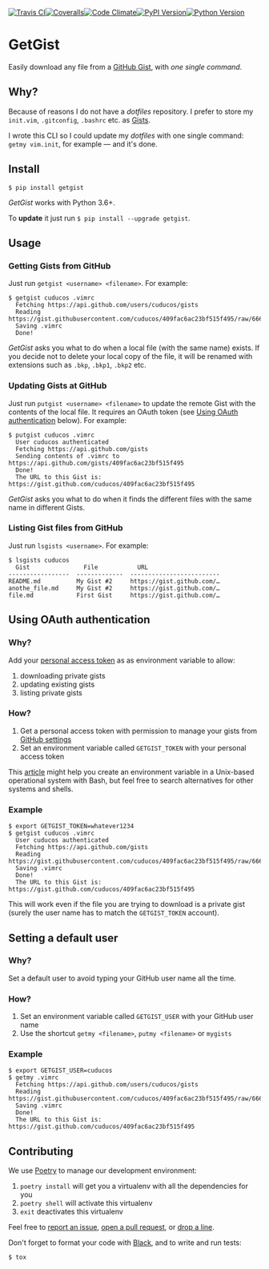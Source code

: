 [![Travis CI](https://img.shields.io/travis/cuducos/getgist.svg?style=flat)](https://travis-ci.org/cuducos/getgist)[![Coveralls](https://img.shields.io/coveralls/cuducos/getgist.svg?style=flat)](https://coveralls.io/github/cuducos/getgist)[![Code Climate](https://img.shields.io/codeclimate/maintainability-percentage/cuducos/getgist.svg)](https://codeclimate.com/github/cuducos/getgist)[![PyPI Version](https://img.shields.io/pypi/v/getgist.svg?style=flat)](https://pypi.python.org/pypi/getgist)[![Python Version](https://img.shields.io/pypi/pyversions/getgist.svg?style=flat)](https://pypi.python.org/pypi/getgist)

# GetGist

Easily download any file from a [GitHub Gist](http://gist.github.com), with _one single command_.

## Why?

Because of reasons I do not have a *dotfiles* repository. I prefer to store my `init.vim`, `.gitconfig`, `.bashrc` etc. as [Gists](http://gist.github.com/).

I wrote this CLI so I could update my *dotfiles* with one single command: `getmy vim.init`, for example — and it's done.

## Install

```console
$ pip install getgist
```

_GetGist_ works with Python 3.6+.

To **update** it just run `$ pip install --upgrade getgist`.

## Usage

### Getting Gists from GitHub

Just run `getgist <username> <filename>`. For example:

```console
$ getgist cuducos .vimrc
  Fetching https://api.github.com/users/cuducos/gists
  Reading https://gist.githubusercontent.com/cuducos/409fac6ac23bf515f495/raw/666d7d01a0058e4fd898ff752db66160f10a60bb/.vimrc
  Saving .vimrc
  Done!
```

_GetGist_ asks you what to do when a local file (with the same name) exists. If you decide not to delete your local copy of the file, it will be renamed with extensions such as `.bkp`, `.bkp1`, `.bkp2` etc.

### Updating Gists at GitHub

Just run `putgist <username> <filename>` to update the remote Gist with the contents of the local file. It requires an OAuth token (see [Using OAuth authentication](#using-oauth-authentication) below). For example:

```console
$ putgist cuducos .vimrc
  User cuducos authenticated
  Fetching https://api.github.com/gists
  Sending contents of .vimrc to https://api.github.com/gists/409fac6ac23bf515f495
  Done!
  The URL to this Gist is: https://gist.github.com/cuducos/409fac6ac23bf515f495
```

_GetGist_ asks you what to do when it finds the different files with the same name in different Gists.

### Listing Gist files from GitHub

Just run `lsgists <username>`. For example:

```console
$ lsgists cuducos
  Gist               File           URL
-----------------  -------------  -------------------------
README.md          My Gist #2     https://gist.github.com/…
anothe_file.md     My Gist #2     https://gist.github.com/…
file.md            First Gist     https://gist.github.com/…
```

## Using OAuth authentication

### Why?

Add your [personal access token](https://github.com/settings/tokens) as as environment variable to allow:

1. downloading private gists
2. updating existing gists
3. listing private gists

### How?

1. Get a personal access token with permission to manage your gists from [GitHub settings](https://github.com/settings/tokens)
2. Set an environment variable called `GETGIST_TOKEN` with your personal access token

This [article](https://www.serverlab.ca/tutorials/linux/administration-linux/how-to-set-environment-variables-in-linux/) might help you create an environment variable in a Unix-based operational system with Bash, but feel free to search alternatives for other systems and shells.

### Example

```console
$ export GETGIST_TOKEN=whatever1234
$ getgist cuducos .vimrc
  User cuducos authenticated
  Fetching https://api.github.com/gists
  Reading https://gist.githubusercontent.com/cuducos/409fac6ac23bf515f495/raw/666d7d01a0058e4fd898ff752db66160f10a60bb/.vimrc
  Saving .vimrc
  Done!
  The URL to this Gist is: https://gist.github.com/cuducos/409fac6ac23bf515f495
```

This will work even if the file you are trying to download is a private gist (surely the user name has to match the `GETGIST_TOKEN` account).

## Setting a default user

### Why?

Set a default user to avoid typing your GitHub user name all the time.

### How?

1. Set an environment variable called `GETGIST_USER` with your GitHub user name
2. Use the shortcut `getmy <filename>`, `putmy <filename>` or `mygists`

### Example

```console
$ export GETGIST_USER=cuducos
$ getmy .vimrc
  Fetching https://api.github.com/users/cuducos/gists
  Reading https://gist.githubusercontent.com/cuducos/409fac6ac23bf515f495/raw/666d7d01a0058e4fd898ff752db66160f10a60bb/.vimrc
  Saving .vimrc
  Done!
  The URL to this Gist is: https://gist.github.com/cuducos/409fac6ac23bf515f495
```

## Contributing

We use [Poetry](https://python-poetry.org) to manage our development environment:

1. `poetry install` will get you a virtualenv with all the dependencies for you
1. `poetry shell` will activate this virtualenv
1. `exit` deactivates this virtualenv

Feel free to [report an issue](http://github.com/cuducos/getgist/issues), [open a pull request](http://github.com/cuducos/getgist/pulls), or [drop a line](http://twitter.com/cuducos).

Don't forget to format your code with [Black](https://github.com/ambv/black), and to write and run tests:

```console
$ tox
```
